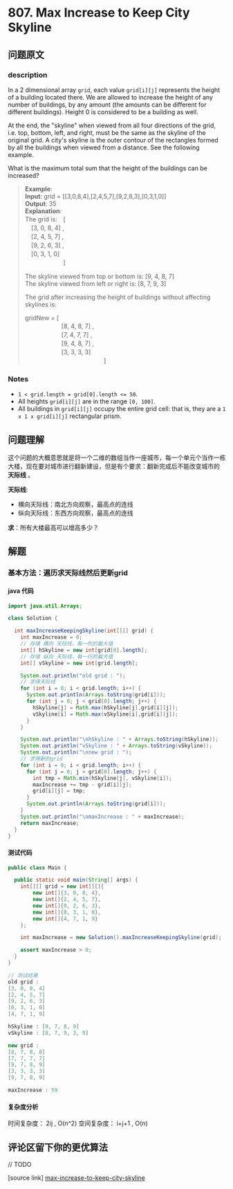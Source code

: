 # 807. Max Increase to Keep City Skyline

## 问题原文

### description

In a 2 dimensional array `grid`, each value `grid[i][j]` represents the height of a building located there. We are allowed to increase the height of any number of buildings, by any amount (the amounts can be different for different buildings). Height 0 is considered to be a building as well. 

At the end, the "skyline" when viewed from all four directions of the grid, i.e. top, bottom, left, and right, must be the same as the skyline of the original grid. A city's skyline is the outer contour of the rectangles formed by all the buildings when viewed from a distance. See the following example.

What is the maximum total sum that the height of the buildings can be increased?

> **Example**:       <br/>
> **Input**: grid = [[3,0,8,4],[2,4,5,7],[9,2,6,3],[0,3,1,0]]  <br/>
> **Output**: 35      <br/>
> **Explanation**:    <br/>
> The grid is:　[     <br/>
>  　[3, 0, 8, 4] ,    <br/>
>  　[2, 4, 5, 7] ,    <br/>
>  　[9, 2, 6, 3] ,    <br/>
>  　[0, 3, 1, 0]     <br/>
>  　　　　　　 ]      <br/>
> 
> The skyline viewed from top or bottom is: [9, 4, 8, 7]  <br/>
> The skyline viewed from left or right is: [8, 7, 9, 3]  <br/>
> 
> The grid after increasing the height of buildings without affecting skylines is:  <br/>
> 
> gridNew = [                 <br/>
>  　　　　　　[8, 4, 8, 7] ,  <br/>
>  　　　　　　[7, 4, 7, 7] ,  <br/>
>  　　　　　　[9, 4, 8, 7] ,  <br/>
>  　　　　　　[3, 3, 3, 3]    <br/>
>  　　　　　　　　　　　　　]  <br/>
> 

### Notes


* `1 < grid.length = grid[0].length <= 50`.
* All heights `grid[i][j]` are in the range `[0, 100]`.
* All buildings in `grid[i][j]` occupy the entire grid cell: that is, they are a `1 x 1 x grid[i][j]` rectangular prism.

## 问题理解

这个问题的大概意思就是将一个二维的数组当作一座城市，每一个单元个当作一栋大楼，现在要对城市进行翻新建设，但是有个要求：翻新完成后不能改变城市的 **天际线** 。

**天际线**: 
* 横向天际线：南北方向观察，最高点的连线
* 纵向天际线：东西方向观察，最高点的连线

**求**：所有大楼最高可以增高多少？

## 解题

### 基本方法：遍历求天际线然后更新grid

#### java 代码

```java
import java.util.Arrays;

class Solution {

  int maxIncreaseKeepingSkyline(int[][] grid) {
    int maxIncrease = 0;
    // 存储 横向 天际线，每一列的最大值
    int[] hSkyline = new int[grid[0].length];
    // 存储 纵向 天际线，每一行的最大值
    int[] vSkyline = new int[grid.length];

    System.out.println("old grid : ");
    // 求得天际线
    for (int i = 0; i < grid.length; i++) {
      System.out.println(Arrays.toString(grid[i]));
      for (int j = 0; j < grid[0].length; j++) {
        hSkyline[j] = Math.max(hSkyline[j],grid[i][j]);
        vSkyline[i] = Math.max(vSkyline[i],grid[i][j]);
      }
    }

    System.out.println("\nhSkyline : " + Arrays.toString(hSkyline));
    System.out.println("vSkyline : " + Arrays.toString(vSkyline));
    System.out.println("\nnew grid : ");
    // 求得新的grid
    for (int i = 0; i < grid.length; i++) {
      for (int j = 0; j < grid[0].length; j++) {
        int tmp = Math.min(hSkyline[j], vSkyline[i]);
        maxIncrease += tmp - grid[i][j];
        grid[i][j] = tmp;
      }
      System.out.println(Arrays.toString(grid[i]));
    }
    System.out.println("\nmaxIncrease : " + maxIncrease);
    return maxIncrease;
  }
}

```

#### 测试代码

```java
public class Main {

  public static void main(String[] args) {
    int[][] grid = new int[][]{
        new int[]{3, 0, 8, 4},
        new int[]{2, 4, 5, 7},
        new int[]{9, 2, 6, 3},
        new int[]{0, 3, 1, 0},
        new int[]{4, 7, 1, 9}
    };

    int maxIncrease = new Solution().maxIncreaseKeepingSkyline(grid);

    assert maxIncrease > 0;
  }
}

// 测试结果
old grid : 
[3, 0, 8, 4]
[2, 4, 5, 7]
[9, 2, 6, 3]
[0, 3, 1, 0]
[4, 7, 1, 9]

hSkyline : [9, 7, 8, 9]
vSkyline : [8, 7, 9, 3, 9]

new grid : 
[8, 7, 8, 8]
[7, 7, 7, 7]
[9, 7, 8, 9]
[3, 3, 3, 3]
[9, 7, 8, 9]

maxIncrease : 59
```

#### 复杂度分析

时间复杂度： 2*i*j ,  O(n^2)
空间复杂度： i+j+1 ,  O(n)


## 评论区留下你的更优算法

// TODO 

[source link] [max-increase-to-keep-city-skyline](https://leetcode.com/problems/max-increase-to-keep-city-skyline/description/)